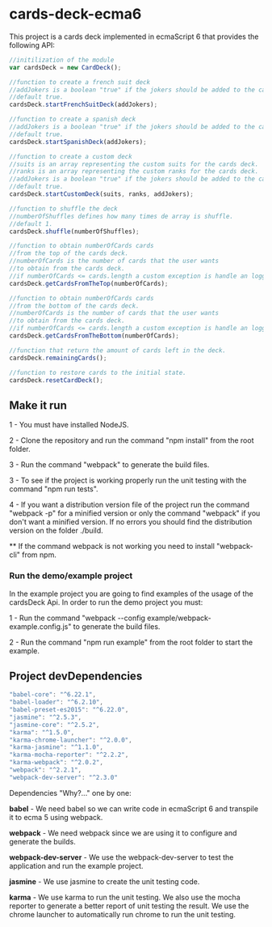 # cards-deck-ecma6
This project is a cards deck implemented in ecmaScript 6 that provides the following API:

```javascript
//initilization of the module
var cardsDeck = new CardDeck();

//function to create a french suit deck
//addJokers is a boolean "true" if the jokers should be added to the cards deck.
//default true.
cardsDeck.startFrenchSuitDeck(addJokers);

//function to create a spanish deck
//addJokers is a boolean "true" if the jokers should be added to the cards deck.
//default true.
cardsDeck.startSpanishDeck(addJokers);

//function to create a custom deck
//suits is an array representing the custom suits for the cards deck.
//ranks is an array representing the custom ranks for the cards deck.
//addJokers is a boolean "true" if the jokers should be added to the cards deck.
//default true.
cardsDeck.startCustomDeck(suits, ranks, addJokers);

//function to shuffle the deck
//numberOfShuffles defines how many times de array is shuffle.
//default 1.
cardsDeck.shuffle(numberOfShuffles);

//function to obtain numberOfCards cards
//from the top of the cards deck.
//numberOfCards is the number of cards that the user wants
//to obtain from the cards deck.
//if numberOfCards <= cards.length a custom exception is handle an logged into the console.
cardsDeck.getCardsFromTheTop(numberOfCards);

//function to obtain numberOfCards cards
//from the bottom of the cards deck.
//numberOfCards is the number of cards that the user wants
//to obtain from the cards deck.
//if numberOfCards <= cards.length a custom exception is handle an logged into the console.
cardsDeck.getCardsFromTheBottom(numberOfCards);

//function that return the amount of cards left in the deck.
cardsDeck.remainingCards();

//function to restore cards to the initial state.
cardsDeck.resetCardDeck();

```

## Make it run

1 - You must have installed NodeJS.

2 - Clone the repository and run the command "npm install" from the root folder.

3 - Run the command "webpack" to generate the build files.

3 - To see if the project is working properly run the unit testing with the command "npm run tests".

4 - If you want a distribution version file of the project run the command "webpack -p" for a  minified version
or only the command "webpack" if you don't want a minified version.
If no errors you should find the distribution version on the folder ./build.

** If the command webpack is not working you need to install "webpack-cli" from npm.

### Run the demo/example project

In the example project you are going to find examples of the usage of the cardsDeck Api.
In order to run the demo project you must:

1 - Run the command "webpack --config example/webpack-example.config.js" to generate the build files.

2 - Run the command "npm run example" from the root folder to start the example.


## Project devDependencies

```javascript
"babel-core": "^6.22.1",
"babel-loader": "^6.2.10",
"babel-preset-es2015": "^6.22.0",
"jasmine": "^2.5.3",
"jasmine-core": "^2.5.2",
"karma": "^1.5.0",
"karma-chrome-launcher": "^2.0.0",
"karma-jasmine": "^1.1.0",
"karma-mocha-reporter": "^2.2.2",
"karma-webpack": "^2.0.2",
"webpack": "^2.2.1",
"webpack-dev-server": "^2.3.0"
```
Dependencies "Why?..." one by one:

**babel** - We need babel so we can write code in ecmaScript 6 and transpile it to ecma 5 using webpack.

**webpack** - We need webpack since we are using it to configure and generate the builds.

**webpack-dev-server** - We use the webpack-dev-server to test the application and run the example project.

**jasmine** - We use jasmine to create the unit testing code.

**karma** - We use karma to run the unit testing. We also use the mocha reporter to generate a better report
of unit testing the result. We use the chrome launcher to automatically run chrome to run the unit testing.
